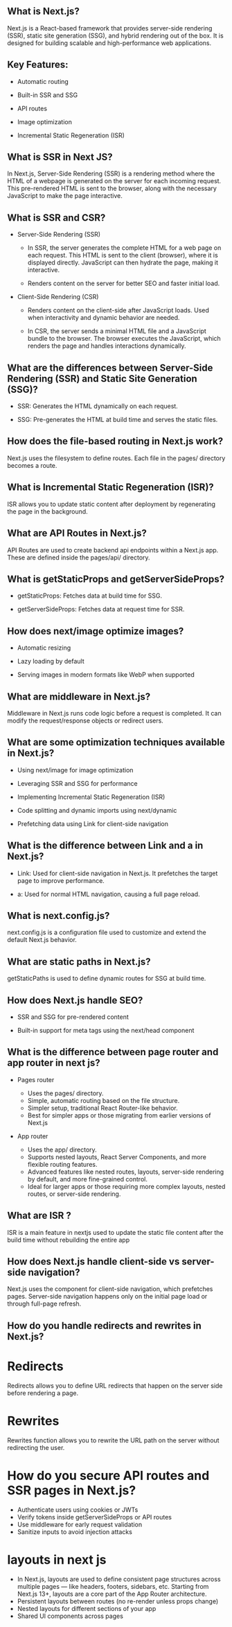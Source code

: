 
## What is Next.js?

Next.js is a React-based framework that provides server-side rendering (SSR), static site generation (SSG), and hybrid rendering out of the box. It is designed for building scalable and high-performance web applications.

## Key Features:

* Automatic routing

* Built-in SSR and SSG

* API routes

* Image optimization

* Incremental Static Regeneration (ISR)

## What is SSR in Next JS?

In Next.js, Server-Side Rendering (SSR) is a rendering method where the HTML of a webpage is generated on the server for each incoming request. This pre-rendered HTML is sent to the browser, along with the necessary JavaScript to make the page interactive.

## What is SSR and CSR?

* Server-Side Rendering (SSR)

  - In SSR, the server generates the complete HTML for a web page on each request. This HTML is sent to the client (browser), where it is displayed directly. JavaScript can then hydrate the page, making it interactive.

  - Renders content on the server for better SEO and faster initial load.

* Client-Side Rendering (CSR)
  - Renders content on the client-side after JavaScript loads. Used when interactivity and dynamic behavior are needed.

  - In CSR, the server sends a minimal HTML file and a JavaScript bundle to the browser. The browser executes the JavaScript, which renders the page and handles interactions dynamically.

## What are the differences between Server-Side Rendering (SSR) and Static Site Generation (SSG)?

* SSR: Generates the HTML dynamically on each request.

* SSG: Pre-generates the HTML at build time and serves the static files.

## How does the file-based routing in Next.js work?

Next.js uses the filesystem to define routes. Each file in the pages/ directory becomes a route.

## What is Incremental Static Regeneration (ISR)?

ISR allows you to update static content after deployment by regenerating the page in the background.

## What are API Routes in Next.js?

 API Routes are used to create backend api endpoints within a Next.js app. These are defined inside the pages/api/ directory.

## What is getStaticProps and getServerSideProps?

* getStaticProps: Fetches data at build time for SSG.

* getServerSideProps: Fetches data at request time for SSR.

## How does next/image optimize images?

* Automatic resizing

* Lazy loading by default

* Serving images in modern formats like WebP when supported

## What are middleware in Next.js?

Middleware in Next.js runs code logic before a request is completed. It can modify the request/response objects or redirect users.

## What are some optimization techniques available in Next.js?

* Using next/image for image optimization

* Leveraging SSR and SSG for performance

* Implementing Incremental Static Regeneration (ISR)

* Code splitting and dynamic imports using next/dynamic

* Prefetching data using Link for client-side navigation

## What is the difference between Link and a in Next.js?

* Link: Used for client-side navigation in Next.js. It prefetches the target page to improve performance.

* a: Used for normal HTML navigation, causing a full page reload.

## What is next.config.js?

next.config.js is a configuration file used to customize and extend the default Next.js behavior.

## What are static paths in Next.js?

getStaticPaths is used to define dynamic routes for SSG at build time.


## How does Next.js handle SEO?

* SSR and SSG for pre-rendered content

* Built-in support for meta tags using the next/head component

## What is the difference between page router and app router in next js?

* Pages router
  - Uses the pages/ directory.
  - Simple, automatic routing based on the file structure.
  - Simpler setup, traditional React Router-like behavior.
  - Best for simpler apps or those migrating from earlier versions of Next.js
  
* App router
  -  Uses the app/ directory.
  - Supports nested layouts, React Server Components, and more flexible routing features.
  - Advanced features like nested routes, layouts, server-side rendering by default, and more fine-grained control.
  - Ideal for larger apps or those requiring more complex layouts, nested routes, or server-side rendering.

## What are ISR ?
ISR is a main feature in nextjs used to update the static file content after the build time without rebuilding the entire app

## How does Next.js handle client-side vs server-side navigation?
Next.js uses the <Link> component for client-side navigation, which prefetches pages. Server-side navigation happens only on the initial page load or through full-page refresh.

## How do you handle redirects and rewrites in Next.js?

# Redirects 
Redirects allows you to define URL redirects that happen on the server side before rendering a page.

# Rewrites
Rewrites function allows you to rewrite the URL path on the server without redirecting the user.

# How do you secure API routes and SSR pages in Next.js?
  - Authenticate users using cookies or JWTs
  - Verify tokens inside getServerSideProps or API routes
  - Use middleware for early request validation
  - Sanitize inputs to avoid injection attacks

# layouts in next js
 - In Next.js, layouts are used to define consistent page structures across multiple pages — like headers, footers, sidebars, etc. Starting from Next.js 13+, layouts are a core part of the App Router architecture.
 - Persistent layouts between routes (no re-render unless props change)
 - Nested layouts for different sections of your app
 - Shared UI components across pages

